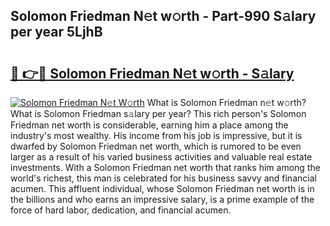 ## Solomon Friedman N𝚎t w𝚘rth - Part-990 S𝚊lary per year 5LjhB

# <h2><a href="http://gc2bt5z.nevu.top/?p=Solomon+Friedman">🔗 👉🔴 Solomon Friedman N𝚎t w𝚘rth - S𝚊lary</a></h2>

[![Solomon Friedman N𝚎t W𝚘rth](https://i.imgur.com/Oavwk0R.jpeg)](http://gc2bt5z.nevu.top/?p=Solomon+Friedman)
What is Solomon Friedman n𝚎t w𝚘rth? What is Solomon Friedman s𝚊lary per year?
This rich person's Solomon Friedman net worth is considerable, earning him a place among the industry's most wealthy. His income from his job is impressive, but it is dwarfed by Solomon Friedman net worth, which is rumored to be even larger as a result of his varied business activities and valuable real estate investments. With a Solomon Friedman net worth that ranks him among the world's richest, this man is celebrated for his business savvy and financial acumen. This affluent individual, whose Solomon Friedman net worth is in the billions and who earns an impressive salary, is a prime example of the force of hard labor, dedication, and financial acumen.
